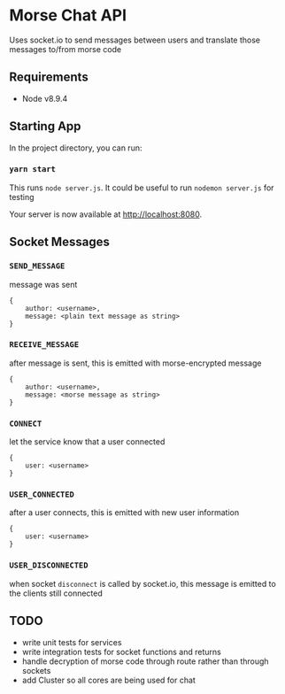 # Morse Chat API
Uses socket.io to send messages between users and translate those messages to/from morse code

## Requirements
- Node v8.9.4

## Starting App

In the project directory, you can run:

### `yarn start`

This runs `node server.js`. It could be useful to run `nodemon server.js` for testing

Your server is now available at [http://localhost:8080](http://localhost:8080).

## Socket Messages

### `SEND_MESSAGE`

message was sent
```
{
    author: <username>,
    message: <plain text message as string>
}
```

### `RECEIVE_MESSAGE`

after message is sent, this is emitted with morse-encrypted message
```
{
    author: <username>,
    message: <morse message as string>
}
```

### `CONNECT`

let the service know that a user connected
```
{
    user: <username>
}
```

### `USER_CONNECTED`

after a user connects, this is emitted with new user information
```
{
    user: <username>
}
```

### `USER_DISCONNECTED`

when socket `disconnect` is called by socket.io, this message is emitted to the clients still connected

## TODO
- write unit tests for services
- write integration tests for socket functions and returns
- handle decryption of morse code through route rather than through sockets
- add Cluster so all cores are being used for chat

